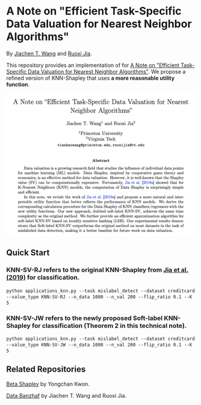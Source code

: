 # A Note on "Efficient Task-Specific Data Valuation for Nearest Neighbor Algorithms"

By [Jiachen T. Wang](https://tianhaowang.netlify.app/) and [Ruoxi Jia](https://ruoxijia.info/). 

This repository provides an implementation of for [A Note on "Efficient Task-Specific Data Valuation for Nearest Neighbor Algorithms"](https://arxiv.org/abs/2304.04258). We propose a refined version of KNN-Shapley that uses **a more reasonable utility function**. 

<p align="center">
<img src="abstract.png" width="600px"/>  
<br>
</p>

## Quick Start

### KNN-SV-RJ refers to the original KNN-Shapley from [Jia et al. (2019)](https://arxiv.org/pdf/1908.08619.pdf) for classification. 
```
python applications_knn.py --task mislabel_detect --dataset creditcard --value_type KNN-SV-RJ --n_data 1000 --n_val 200 --flip_ratio 0.1 --K 5
```

### KNN-SV-JW refers to the newly proposed Soft-label KNN-Shapley for classification (Theorem 2 in this technical note). 
```
python applications_knn.py --task mislabel_detect --dataset creditcard --value_type KNN-SV-JW --n_data 1000 --n_val 200 --flip_ratio 0.1 --K 5
```


## Related Repositories

[Beta Shapley](https://github.com/ykwon0407/beta_shapley) by Yongchan Kwon.

[Data Banzhaf](https://github.com/Jiachen-T-Wang/data-banzhaf) by Jiachen T. Wang and Ruoxi Jia. 
